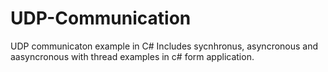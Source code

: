 # UDP-Communication
UDP communicaton example in C#
Includes sycnhronus, asyncronous and aasyncronous with thread examples in c# form application.
